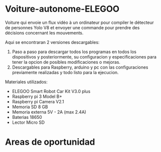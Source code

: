 # Voiture-autonome-ELEGOO
Voiture qui envoie un flux vidéo à un ordinateur pour compiler le détecteur de personnes Yolo V8 et envoyer une commande pour prendre des décisions concernant les mouvements.

Aqui se encontraran 2 versiones descargables:
1. Paso a paso para descargar todos los programas en todos los dispositivos y posteriormente, su configuracion y especificaciones para tener la opcion de posibles modificaciones o mejoras.
2. Descargables para Raspberry, arduino y pc con las configuraciones previamente realizadas y todo listo para la ejecucion.

Materiales utilizados:
- ELEGOO Smart Robot Car Kit V3.0 plus
- Raspberry pi 3 Model B+
- Raspberry pi Camera V2.1
- Memoria SD 8 GB
- Memoria externa 5V - 2A (max 2.4A)
- Baterias 18650
- Lector Micro SD

# Areas de oportunidad 

